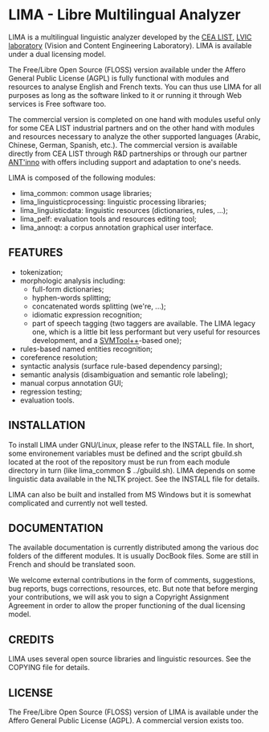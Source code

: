 LIMA - Libre Multilingual Analyzer
====================

LIMA is a multilingual linguistic analyzer developed by the [CEA LIST](http://www-list.cea.fr/en), [LVIC laboratory](http://www.kalisteo.fr/en/index.htm) (Vision and Content Engineering Laboratory). LIMA is available under a dual licensing model. 

The Free/Libre Open Source (FLOSS) version available under the Affero General Public License (AGPL) is fully functional with modules and resources to analyse English and French texts. You can thus use LIMA for all purposes as long as the software linked to it or running it through Web services is Free software too.

The commercial version is completed on one hand with modules useful only for some CEA LIST industrial partners and on the other hand with modules and resources necessary to analyze the other supported languages (Arabic, Chinese, German, Spanish, etc.). The commercial version is available directly from CEA LIST through R&D partnerships or through our partner [ANT'inno](http://www.antinno.fr/) with offers including support and adaptation to one's needs.

LIMA is composed of the following modules:
- lima_common: common usage libraries;
- lima_linguisticprocessing: linguistic processing libraries;
- lima_linguisticdata: linguistic resources (dictionaries, rules, ...);
- lima_pelf: evaluation tools and resources editing tool;
- lima_annoqt: a corpus annotation graphical user interface.

## FEATURES
- tokenization;
- morphologic analysis including:
  - full-form dictionaries;
  - hyphen-words splitting;
  - concatenated words splitting (we're, ...);
  - idiomatic expression recognition;
  - part of speech tagging (two taggers are available. The LIMA legacy one, which is a little bit less performant but very useful for resources development, and a [SVMTool++](http://www.lsi.upc.edu/~nlp/SVMTool/)-based one);
- rules-based named entities recognition;
- coreference resolution;
- syntactic analysis (surface rule-based dependency parsing);
- semantic analysis (disambiguation and semantic role labeling);
- manual corpus annotation GUI;
- regression testing;
- evaluation tools.


## INSTALLATION
To install LIMA under GNU/Linux, please refer to the INSTALL file. In short, some environement variables must be defined and the script gbuild.sh located at the root of the repository must be run from each module directory in turn (like lima_common $ ../gbuild.sh). LIMA depends on some linguistic data available in the NLTK project. See the INSTALL file for details.

LIMA can also be built and installed from MS Windows but it is somewhat complicated and currently not well tested.

## DOCUMENTATION
The available documentation is currently distributed among the various doc folders of the different modules. It is usually DocBook files. Some are still in French and should be translated soon.

We welcome external contributions in the form of comments, suggestions, bug reports, bugs corrections, resources, etc. But note that before merging your contributions, we will ask you to sign a Copyright Assignment Agreement in order to allow the proper functioning of the dual licensing model.

## CREDITS
LIMA uses several open source libraries and linguistic resources. See the COPYING file for details.

## LICENSE
The Free/Libre Open Source (FLOSS) version of LIMA is available under the Affero General Public License (AGPL). A commercial version exists too.
